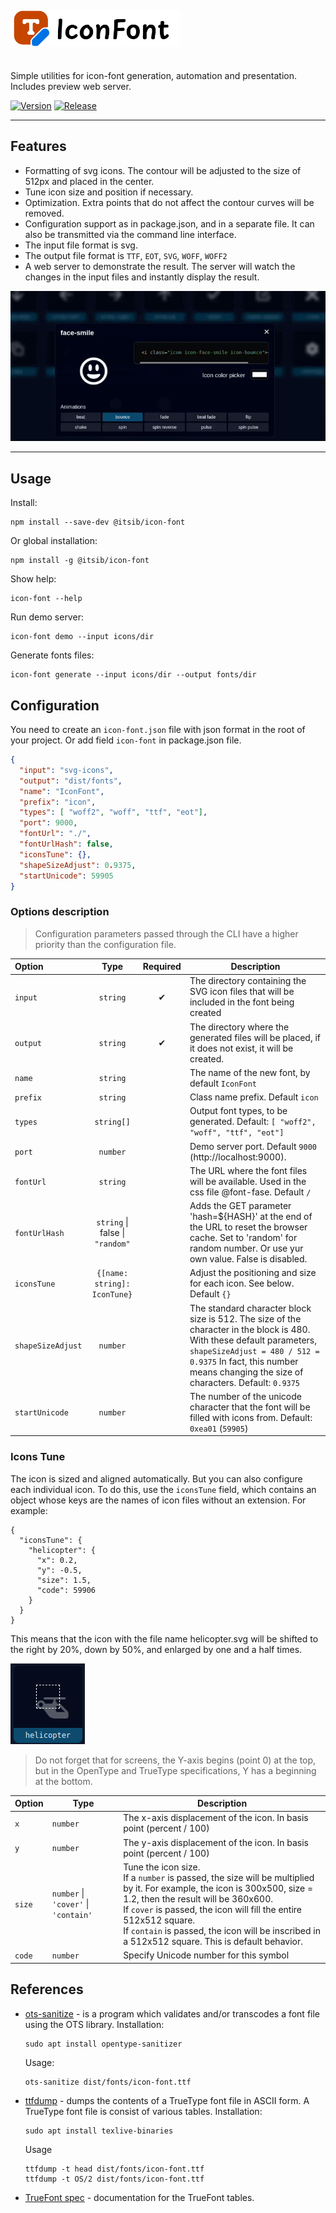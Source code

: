 <a href="https://github.com/itsib/icon-font">
    <picture>
      <source media="(prefers-color-scheme: dark)" srcset="https://raw.githubusercontent.com/itsib/icon-font/refs/heads/master/assets/brand.svg">
      <img alt="IconFont logo" height="60" style="margin: 20px 0;" src="https://raw.githubusercontent.com/itsib/icon-font/refs/heads/master/assets/brand-black.svg" />
    </picture>
</a>

Simple utilities for icon-font generation, automation and presentation. Includes preview web server.

[![Version](https://img.shields.io/badge/version-0.4.7-blue.svg?cacheSeconds=2592000&label=Version)](https://www.npmjs.com/package/@itsib/icon-font)
[![Release](https://github.com/itsib/icon-font/actions/workflows/main.yaml/badge.svg)](https://github.com/itsib/icon-font/actions/workflows/main.yaml)

---

## Features

- Formatting of svg icons. The contour will be adjusted to the size of 512px and placed in the center.
- Tune icon size and position if necessary.
- Optimization. Extra points that do not affect the contour curves will be removed.
- Configuration support as in package.json, and in a separate file. It can also be transmitted via the command line interface.
- The input file format is svg.
- The output file format is `TTF`, `EOT`, `SVG`, `WOFF`, `WOFF2`
- A web server to demonstrate the result. The server will watch the changes in the input files and instantly display the result.

![Demo Interface](https://raw.githubusercontent.com/itsib/icon-font/refs/heads/master/assets/demo.gif)


---

## Usage

Install:

```shell
npm install --save-dev @itsib/icon-font
```

Or global installation:

```shell
npm install -g @itsib/icon-font
```

Show help:

```shell
icon-font --help
```

Run demo server:

```shell
icon-font demo --input icons/dir
```

Generate fonts files:

```shell
icon-font generate --input icons/dir --output fonts/dir
```

## Configuration

You need to create an `icon-font.json` file with json format in the root of your project. Or add field `icon-font` in package.json file.

```json
{
  "input": "svg-icons",
  "output": "dist/fonts",
  "name": "IconFont",
  "prefix": "icon",
  "types": [ "woff2", "woff", "ttf", "eot"],
  "port": 9000,
  "fontUrl": "./",
  "fontUrlHash": false,
  "iconsTune": {},
  "shapeSizeAdjust": 0.9375,
  "startUnicode": 59905
}
```

### Options description

> Configuration parameters passed through the CLI have a higher priority than the configuration file.

| Option            |               Type               | Required | Description                                                                                                                                                                                                                                  |
|:------------------|:--------------------------------:|:--------:|----------------------------------------------------------------------------------------------------------------------------------------------------------------------------------------------------------------------------------------------|
| `input`           |             `string`             |    ✔     | The directory containing the SVG icon files that will be included in the font being created                                                                                                                                                  |
| `output`          |             `string`             |    ✔     | The directory where the generated files will be placed, if it does not exist, it will be created.                                                                                                                                            |
| `name`            |             `string`             |          | The name of the new font, by default `IconFont`                                                                                                                                                                                              |
| `prefix`          |             `string`             |          | Class name prefix. Default `icon`                                                                                                                                                                                                            |
| `types`           |            `string[]`            |          | Output font types, to be generated. Default: `[ "woff2", "woff", "ttf", "eot"]`                                                                                                                                                              |
| `port`            |             `number`             |          | Demo server port. Default `9000` (http://localhost:9000).                                                                                                                                                                                    |
| `fontUrl`         |             `string`             |          | The URL where the font files will be available. Used in the css file @font-fase. Default `/`                                                                                                                                                 |
| `fontUrlHash`     | `string` \|  false \| `"random"` |          | Adds the GET parameter 'hash=${HASH}' at the end of the URL to reset the browser cache. Set to 'random' for random number. Or use yur own value. False is disabled.                                                                          | 
| `iconsTune`       |   `{[name: string]: IconTune}`   |          | Adjust the positioning and size for each icon. See below. Default `{}`                                                                                                                                                                       | 
| `shapeSizeAdjust` |             `number`             |          | The standard character block size is 512. The size of the character in the block is 480. With these default parameters, `shapeSizeAdjust = 480 / 512 = 0.9375` In fact, this number means changing the size of characters. Default: `0.9375` |
| `startUnicode`    |             `number`             |          | The number of the unicode character that the font will be filled with icons from. Default: `0xea01` (`59905`)                                                                                                                                |

###  Icons Tune

The icon is sized and aligned automatically. But you can also configure each individual icon. To do this, use the `iconsTune` field, which contains an object whose keys 
are the names of icon files without an extension. For example:

```json5
{
  "iconsTune": {
    "helicopter": {
      "x": 0.2,
      "y": -0.5,
      "size": 1.5,
      "code": 59906
    }
  }
}
```

This means that the icon with the file name helicopter.svg will be shifted to the right by 20%, down by 50%, and enlarged by one and a half times.

![Icon Tune demo](https://raw.githubusercontent.com/itsib/icon-font/refs/heads/master/assets/icon-tune-demo.png)

> Do not forget that for screens, the Y-axis begins (point 0) at the top, but in the OpenType and TrueType specifications, Y has a beginning at the bottom.

| Option | Type                                 | Description                                                                                                                                                                                                                                                                                                                                      |
|--------|--------------------------------------|--------------------------------------------------------------------------------------------------------------------------------------------------------------------------------------------------------------------------------------------------------------------------------------------------------------------------------------------------|
| `x`    | `number`                             | The x-axis displacement of the icon. In basis point (percent / 100)                                                                                                                                                                                                                                                                              |
| `y`    | `number`                             | The y-axis displacement of the icon. In basis point (percent / 100)                                                                                                                                                                                                                                                                              |
| `size` | `number` \| `'cover'` \| `'contain'` | Tune the icon size. <br>If a `number` is passed, the size will be multiplied by it. For example, the icon is 300x500, size = 1.2, then the result will be 360x600. <br>If `cover` is passed, the icon will fill the entire 512x512 square. <br>If `contain` is passed, the icon will be inscribed in a 512x512 square. This is default behavior. |
| `code` | `number`                             | Specify Unicode number for this symbol                                                                                                                                                                                                                                                                                                           |


## References

- [ots-sanitize](https://manpages.ubuntu.com/manpages/jammy/man1/ots-sanitize.1.html) - is  a  program  which  validates and/or transcodes a font file using the OTS library. Installation:
  ```shell  
  sudo apt install opentype-sanitizer
  ```
  Usage:
  ```shell
  ots-sanitize dist/fonts/icon-font.ttf
  ```
 
- [ttfdump](https://manpages.ubuntu.com/manpages/focal/en/man1/ttfdump.1.html) - dumps the contents of a TrueType font file in ASCII form.  A TrueType font file is consist of various tables. Installation:
  ```shell
  sudo apt install texlive-binaries
  ```
  Usage
  ```shell
  ttfdump -t head dist/fonts/icon-font.ttf
  ttfdump -t OS/2 dist/fonts/icon-font.ttf
  ```
  
- [TrueFont spec](https://learn.microsoft.com/en-us/typography/opentype/spec/) - documentation for the TrueFont tables.